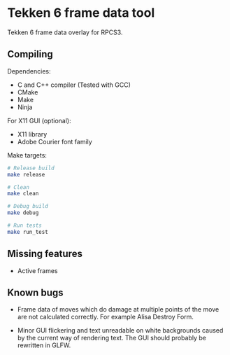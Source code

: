 Tekken 6 frame data tool
========================

Tekken 6 frame data overlay for RPCS3.

Compiling
---------

Dependencies:
- C and C++ compiler (Tested with GCC)
- CMake
- Make
- Ninja

For X11 GUI (optional):
- X11 library
- Adobe Courier font family

Make targets:

```bash
# Release build
make release

# Clean
make clean

# Debug build
make debug

# Run tests
make run_test
```

Missing features
----------------

- Active frames

Known bugs
----------

- Frame data of moves which do damage at multiple points of the move are not calculated correctly.
  For example Alisa Destroy Form.

- Minor GUI flickering and text unreadable on white backgrounds caused by the current way of rendering text. The GUI should probably be rewritten in GLFW.
